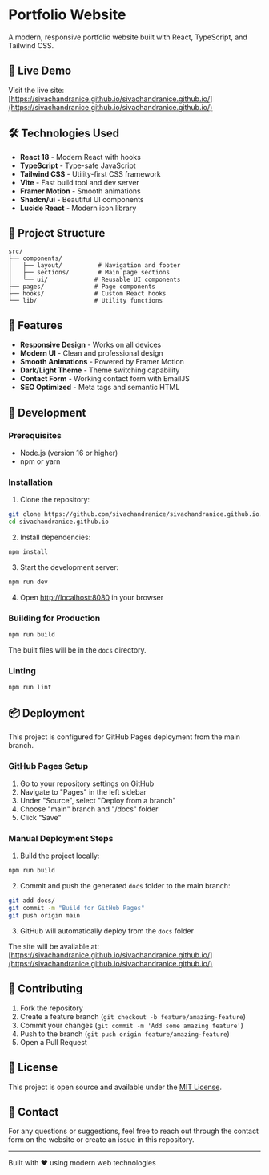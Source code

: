 
# Portfolio Website

A modern, responsive portfolio website built with React, TypeScript, and Tailwind CSS.

## 🚀 Live Demo

Visit the live site: [https://sivachandranice.github.io/sivachandranice.github.io/](https://sivachandranice.github.io/sivachandranice.github.io/)

## 🛠️ Technologies Used

- **React 18** - Modern React with hooks
- **TypeScript** - Type-safe JavaScript
- **Tailwind CSS** - Utility-first CSS framework
- **Vite** - Fast build tool and dev server
- **Framer Motion** - Smooth animations
- **Shadcn/ui** - Beautiful UI components
- **Lucide React** - Modern icon library

## 📁 Project Structure

```
src/
├── components/
│   ├── layout/          # Navigation and footer
│   ├── sections/        # Main page sections
│   └── ui/             # Reusable UI components
├── pages/              # Page components
├── hooks/              # Custom React hooks
└── lib/                # Utility functions
```

## 🎨 Features

- **Responsive Design** - Works on all devices
- **Modern UI** - Clean and professional design
- **Smooth Animations** - Powered by Framer Motion
- **Dark/Light Theme** - Theme switching capability
- **Contact Form** - Working contact form with EmailJS
- **SEO Optimized** - Meta tags and semantic HTML

## 🔧 Development

### Prerequisites

- Node.js (version 16 or higher)
- npm or yarn

### Installation

1. Clone the repository:
```bash
git clone https://github.com/sivachandranice/sivachandranice.github.io.git
cd sivachandranice.github.io
```

2. Install dependencies:
```bash
npm install
```

3. Start the development server:
```bash
npm run dev
```

4. Open [http://localhost:8080](http://localhost:8080) in your browser

### Building for Production

```bash
npm run build
```

The built files will be in the `docs` directory.

### Linting

```bash
npm run lint
```

## 📦 Deployment

This project is configured for GitHub Pages deployment from the main branch.

### GitHub Pages Setup

1. Go to your repository settings on GitHub
2. Navigate to "Pages" in the left sidebar
3. Under "Source", select "Deploy from a branch"
4. Choose "main" branch and "/docs" folder
5. Click "Save"

### Manual Deployment Steps

1. Build the project locally:
```bash
npm run build
```

2. Commit and push the generated `docs` folder to the main branch:
```bash
git add docs/
git commit -m "Build for GitHub Pages"
git push origin main
```

3. GitHub will automatically deploy from the `docs` folder

The site will be available at: [https://sivachandranice.github.io/sivachandranice.github.io/](https://sivachandranice.github.io/sivachandranice.github.io/)

## 🤝 Contributing

1. Fork the repository
2. Create a feature branch (`git checkout -b feature/amazing-feature`)
3. Commit your changes (`git commit -m 'Add some amazing feature'`)
4. Push to the branch (`git push origin feature/amazing-feature`)
5. Open a Pull Request

## 📄 License

This project is open source and available under the [MIT License](LICENSE).

## 📧 Contact

For any questions or suggestions, feel free to reach out through the contact form on the website or create an issue in this repository.

---

Built with ❤️ using modern web technologies

